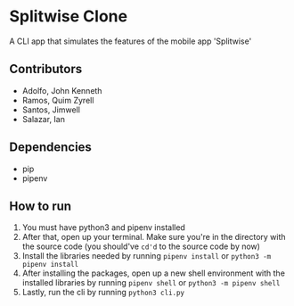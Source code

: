 # Splitwise Clone
A CLI app that simulates the features of the mobile app 'Splitwise'

## Contributors
- Adolfo, John Kenneth
- Ramos, Quim Zyrell
- Santos, Jimwell
- Salazar, Ian

## Dependencies
- pip
- pipenv

## How to run
1. You must have python3 and pipenv installed
2. After that, open up your terminal. Make sure you're in the directory with the source code (you should've `cd'd` to the source code by now)
3. Install the libraries needed by running `pipenv install` or `python3 -m pipenv install`
4. After installing the packages, open up a new shell environment with the installed libraries by running `pipenv shell` or `python3 -m pipenv shell`
5. Lastly, run the cli by running `python3 cli.py`